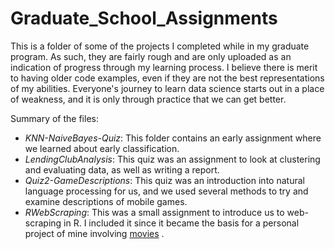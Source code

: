 # Graduate_School_Assignments

This is a folder of some of the projects I completed while in my graduate program. As such, they are fairly rough and are only uploaded as an indication of progress through my learning process. I believe there is merit to having older code examples, even if they are not the best representations of my abilities. Everyone's journey to learn data science starts out in a place of weakness, and it is only through practice that we can get better.

Summary of the files:
<ul>
  <li><em>KNN-NaiveBayes-Quiz</em>: This folder contains an early assignment where we learned about early classification.</li>
  <li><em>LendingClubAnalysis</em>: This quiz was an assignment to look at clustering and evaluating data, as well as writing a report.</li>
  <li><em>Quiz2-GameDescriptions</em>: This quiz was an introduction into natural language processing for us, and we used several methods to try and examine descriptions of mobile games.</li>
  <li><em>RWebScraping</em>: This was a small assignment to introduce us to web-scraping in R. I included it since it became the basis for a personal project of mine involving <a href="https://github.com/ZachZs/PersonalMovieData">movies</a> .</li>
</ul>
